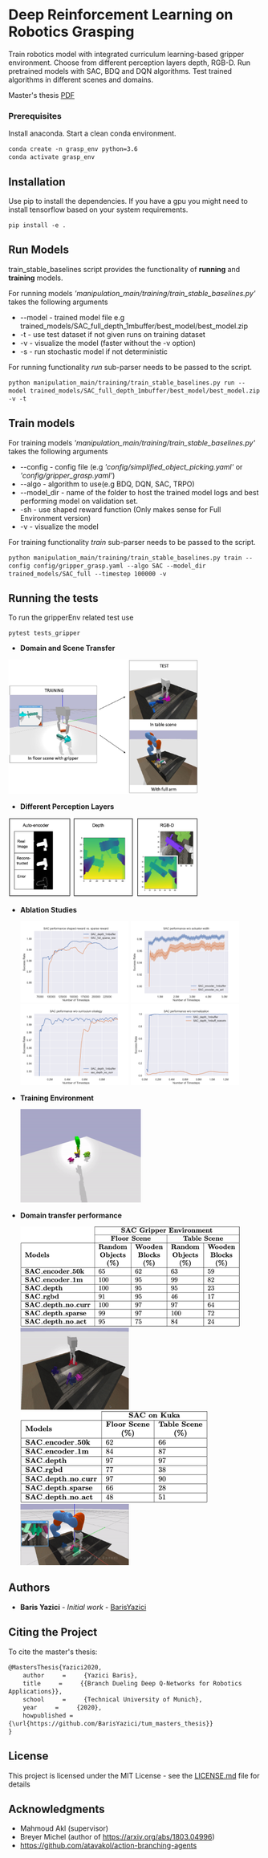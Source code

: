 # Deep Reinforcement Learning on Robotics Grasping
Train robotics model with integrated curriculum learning-based gripper environment. Choose from different perception layers depth, RGB-D. Run pretrained models with SAC, BDQ and DQN algorithms. Test trained algorithms in different scenes and domains. 

Master's thesis [PDF](https://github.com/BarisYazici/masters_thesis/blob/master/final_report.pdf)

### Prerequisites

Install anaconda. Start a clean conda environment.

```
conda create -n grasp_env python=3.6
conda activate grasp_env
```

## Installation

Use pip to install the dependencies. If you have a gpu you might need to install tensorflow based on your system requirements.

```
pip install -e .
```

## Run Models
train_stable_baselines script provides the functionality of **running** and **training** models.

For running models *'manipulation_main/training/train_stable_baselines.py'* takes the following arguments

* --model - trained model file e.g trained_models/SAC_full_depth_1mbuffer/best_model/best_model.zip
* -t - use test dataset if not given runs on training dataset
* -v - visualize the model (faster without the -v option)
* -s - run stochastic model if not deterministic

For running functionality *run* sub-parser needs to be passed to the script.

```
python manipulation_main/training/train_stable_baselines.py run --model trained_models/SAC_full_depth_1mbuffer/best_model/best_model.zip -v -t
```


## Train models

For training models *'manipulation_main/training/train_stable_baselines.py'* takes the following arguments

* --config - config file (e.g *'config/simplified_object_picking.yaml'* or *'config/gripper_grasp.yaml'*)
* --algo - algorithm to use(e.g BDQ, DQN, SAC, TRPO)
* --model_dir - name of the folder to host the trained model logs and best performing model on validation set.
* -sh - use shaped reward function (Only makes sense for Full Environment version)
* -v - visualize the model

For training functionality *train* sub-parser needs to be passed to the script.

```
python manipulation_main/training/train_stable_baselines.py train --config config/gripper_grasp.yaml --algo SAC --model_dir trained_models/SAC_full --timestep 100000 -v
```

## Running the tests

To run the gripperEnv related test use

```
pytest tests_gripper
```

* **Domain and Scene Transfer**

 <img src="https://github.com/BarisYazici/masters_thesis/blob/master/figures/testtraining.jpg" width="75%">

* **Different Perception Layers**

 <img src="https://github.com/BarisYazici/masters_thesis/blob/master/figures/NewPerception.png" width="75%">

* **Ablation Studies**

  <img src="https://github.com/BarisYazici/masters_thesis/blob/master/figures/ablation/SAC_performance_shaped_reward_vs_sparse_reward.png" width="45%">
  <img src="https://github.com/BarisYazici/masters_thesis/blob/master/figures/ablation/SAC_performance_wo_actuator_width.png" width="45%">
  <img src="https://github.com/BarisYazici/masters_thesis/blob/master/figures/ablation/SAC_performance_wo_curriculum_strategy.png" width="45%">
  <img src="https://github.com/BarisYazici/masters_thesis/blob/master/figures/ablation/SAC_performance_wo_normalization.png" width="45%">

* **Training Environment**

  <img src="https://github.com/BarisYazici/masters_thesis/blob/master/figures/trainingEnv.gif" width="50%">
  
* **Domain transfer performance**

  <img src="https://github.com/BarisYazici/masters_thesis/blob/master/figures/SACGripperEnvRes.png">
  <img src="https://github.com/BarisYazici/masters_thesis/blob/master/figures/GripperEnv.gif" width="45%">

  <img src="https://github.com/BarisYazici/masters_thesis/blob/master/figures/SACKukaEnv.png">
  <img src="https://github.com/BarisYazici/masters_thesis/blob/master/figures/kukaGif.gif" width="45%">  

## Authors

* **Baris Yazici** - *Initial work* - [BarisYazici](https://github.com/BarisYazici)

## Citing the Project

To cite the master's thesis:
```
@MastersThesis{Yazici2020,
    author     =     {Yazici Baris},
    title     =     {{Branch Dueling Deep Q-Networks for Robotics Applications}},
    school     =     {Technical University of Munich},
    year     =     {2020},
    howpublished = {\url{https://github.com/BarisYazici/tum_masters_thesis}}
}
```
## License

This project is licensed under the MIT License - see the [LICENSE.md](LICENSE.md) file for details

## Acknowledgments

* Mahmoud Akl (supervisor)
* Breyer Michel (author of https://arxiv.org/abs/1803.04996)
* https://github.com/atavakol/action-branching-agents
